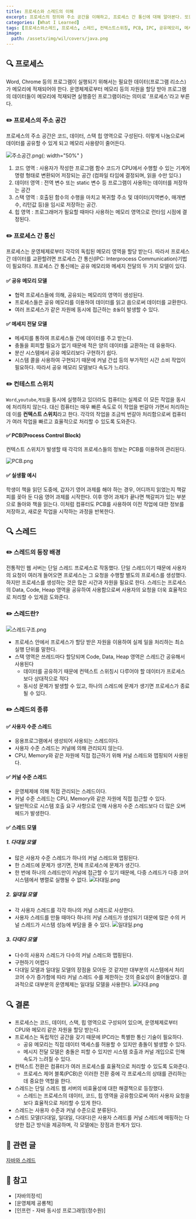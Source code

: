 ```yaml
---
title: 프로세스와 스레드의 이해
excerpt: 프로세스의 정의와 주소 공간을 이해하고, 프로세스 간 통신에 대해 알아본다. 또한 스레드의 등장배경, 정의, 종류 그리고 스레드 모델에 대해 알아본다.
categories: [What I Learned]
tags: [프로세스와스레드, 프로세스, 스레드, 컨텍스트스위칭, PCB, IPC, 공유메모리, 메세지전달, 스레드모델]
image:
  path: /assets/img/wil/covers/java.png
---
```


## 🔍 프로세스
Word, Chrome 등의 프로그램이 실행되기 위해서는 필요한 데이터(프로그램 리소스)가 메모리에 적재되어야 한다. 
운영체제로부터 메모리 등의 자원을 할당 받아 프로그램의 데이터들이 메모리에 적재되면 실행중인 프로그램이라는 의미로 '프로세스'라고 부른다. 

### ✏️ 프로세스의 주소 공간
프로세스의 주소 공간은 코드, 데이터, 스택 힙 영역으로 구성된다.  이렇게 나눔으로써 데이터를 공유할 수 있게 되고 메모리 사용량이 줄어든다.

![주소공간.png](/assets/img/wil/java/주소공간.png){: width="50%" }
1. 코드 영역 : 사용자가 작성한 프로그램 함수 코드가 CPU에서 수행할 수 있는 기계어 명령 형태로 변환되어 저장되는 공간 (컴파일 타임에 결정되며, 읽을 수만 있다.)
2. 데이터 영역 : 전역 변수 또는 static 변수 등 프로그램이 사용하는 데이터를 저장하는 공간
3. 스택 영역 : 호출된 함수의 수행을 마치고 복귀할 주소 및 데이터(지역변수, 매개변수, 리턴값 등)을 임시로 저장하는 공간.
4. 힙 영역 : 프로그래머가 필요할 때마다 사용하는 메모리 영역으로 런타임 시점에 결정된다.

### ✏️ 프로세스 간 통신
프로세스는 운영체제로부터 각각의 독립된 메모리 영역을 할당 받는다. 따라서 프로세스 간 데이터를 교환할려면 프로세스 간 통신(IPC: Interprocess Communication)기법이 필요하다. 프로세스 간 통신에는 공유 메모리와 메세지 전달의 두 가지 모델이 있다.

#### ✅️ 공유 메모리 모델
- 협력 프로세스들에 의해, 공유되는 메모리의 영역이 생성된다.
- 프로세스들은 공유 메모리를 이용하여 데이터를 읽고 씀으로써 데이터를 교환한다.
- 여러 프로세스가 같은 자원에 동시에 접근하는 `충돌`이 발생할 수 있다.

#### ✅ 메세지 전달 모델
- 메세지를 통하여 프로세스들 간에 데이터를 주고 받는다.
- 충돌을 회피할 필요가 없기 때문에 적은 양의 데이터를 교환하는 데 유용하다.
- 분산 시스템에서 공유 메모리보다 구현하기 쉽다.
- 시스템 콜을 사용하여 구현되기 때문에 커널 간섭 등의 부가적인 시간 소비 작업이 필요하다. 따라서 공유 메모리 모델보다 속도가 느리다.


### ✏️ 컨테스트 스위치 
`Word`,`youtube`,`게임`을 동시에 실행하고 있더라도 컴퓨터는 실제로 이 모든 작업을 동시에 처리하지 않는다.
대신 컴퓨터는 매우 빠른 속도로 이 작업을 번갈아 가면서 처리하는데 이를 **컨텍스트 스위치**라고 한다.
각각의 작업을 조금씩 번갈아 처리함으로써 컴퓨터가 여러 작업을 빠르고 효율적으로 처리할 수 있도록 도와준다.

#### ✅ PCB(Process Control Block)
컨텍스트 스위치가 발생할 때 각각의 프로세스들의 정보는 PCB를 이용하여 관리된다.

![PCB.png](/assets/img/wil/java/PCB.png)

#### ✅ 실생활 예시
학생이 책을 읽던 도중에, 갑자기 영어 과제를 해야 하는 경우, 어디까지 읽었는지 책갈피를 꽂아 둔 다음 영어 과제를 시작한다. 이후 영어 과제가 끝나면 책갈피가 있는 부분으로 돌아와 책을 읽는다. 
이처럼 컴퓨터도 PCB를 사용하여 이전 작업에 대한 정보를 저장하고, 새로운 작업을 시작하는 과정을 반복한다.

## 🔍 스레드
### ✏️ 스레드의 등장 배경
전통적인 웹 서버는 단일 스레드 프로세스로 작동했다. 
단일 스레드이기 때문에 사용자의 요청이 여러개 들어오면 프로세스는 그 요청을 수행할 별도의 프로세스를 생성했다.
하지만 프로세스를 생성하는 것은 많은 시간과 자원을 필요로 한다. 
스레드는 프로세스의 Data, Code, Heap 영역을 공유하여 사용함으로써 사용자의 요청을 더욱 효율적으로 처리할 수 있게끔 도와준다.

### ✏️ 스레드란?
![스레드구조.png](/assets/img/wil/java/스레드구조.png)

- 프로세스 안에서 프로세스가 할당 받은 자원을 이용하여 실제 일을 처리하는 최소 실행 단위를 말한다.
- 스택 영역은 쓰레드마다 할당되며 Code, Data, Heap 영역은 스레드간 공유해서 사용된다
  - 데이터를 공유하기 때문에 컨텍스트 스위칭시 다루어야 할 데이터가 프로세스보다 상대적으로 적다
  - 동시성 문제가 발생할 수 있고, 하나의 스레드에 문제가 생기면 프로세스가 종료될 수 있다.

### ✏️ 스레드의 종류
#### ✅️ 사용자 수준 스레드
- 응용프로그램에서 생성되어 사용되는 스레드이다.
- 사용자 수준 스레드는 커널에 의해 관리되지 않는다. 
- CPU, Memory와 같은 자원에 직접 접근하기 위해 커널 스레드와 맵핑되어 사용된다.

#### ✅ 커널 수준 스레드
- 운영체제에 의해 직접 관리되는 스레드이다.
- 커널 수준 스레드는 CPU, Memory와 같은 자원에 직접 접근할 수 있다.
- 일반적으로 시스템 호출 요구 사항으로 인해 사용자 수준 스레드보다 더 많은 오버헤드가 발생한다.

#### ✅ 스레드 모델
##### 1. 다대일 모델
- 많은 사용자 수준 스레드가 하나의 커널 스레드와 맵핑된다.
- 한 스레드에 문제가 생기면, 전체 프로세스에 문제가 생긴다.
- 한 번에 하나의 스레드만이 커널에 접근할 수 있기 때문에, 다중 스레드가 다중 코어 시스템에서 병렬로 실행될 수 없다.
![다대일.png](/assets/img/wil/java/다대일.png)

##### 2. 일대일 모델
- 각 사용자 스레드를 각각 하나의 커널 스레드로 사상한다.
- 사용자 스레드를 만들 때마다 하나의 커널 스레드가 생성되기 대문에 많은 수의 커널 스레드가 시스템 성능에 부담을 줄 수 있다.
![일대일.png](/assets/img/wil/java/일대일.png)

##### 3. 다대다 모델
- 다수의 사용자 스레드가 다수의 커널 스레드와 맵핑된다.
- 구현하기 어렵다
- 다대일 모델과 일대일 모델의 장점을 모아둔 것 같지만 대부분의 시스템에서 처리 코어 수가 증가함에 따라 커널 스레드 수를 제한하는 것의 중요성이 줄어들었다. 결과적으로 대부분의 운영체제는 일대일 모델을 사용한다.
![다대.png](/assets/img/wil/java/다대다.png)

  
## 🔍 결론
- 프로세스는 코드, 데이터, 스택, 힙 영역으로 구성되어 있으며, 운영체제로부터 CPU와 메모리 같은 자원을 할당 받는다.
- 프로세스는 독립적인 공간을 갖기 때문에 IPC라는 특별한 통신 기술이 필요하다.
  - 공유 메모리는 직접 데이터 액세스를 허용할 수 있지만 충돌이 발생할 수 있다.
  - 메시지 전달 모델은 충돌은 피할 수 있지만 시스템 호출과 커널 개입으로 인해 속도가 느려질 수 있다.
- 컨텍스트 전환은 컴퓨터가 여러 프로세스를 효율적으로 처리할 수 있도록 도와준다. 
  - 프로세스 제어 블록(PCB)은 이러한 전환 중에 각 프로세스의 상태를 관리하는 데 중요한 역할을 한다.
- 스레드는 단일 스레드 웹 서버의 비효율성에 대한 해결책으로 등장했다.
  - 스레드는 프로세스의 데이터, 코드, 힙 영역을 공유함으로써 여러 사용자 요청을 보다 효율적으로 처리할 수 있게 한다.
- 스레드는 사용자 수준과 커널 수준으로 분류된다. 
- 스레드 모델(다대일, 일대일, 다대다)은 사용자 스레드를 커널 스레드에 매핑하는 다양한 접근 방식을 제공하며, 각 모델에는 장점과 한계가 있다.

## 🔗 관련 글
[자바와 스레드](/_posts/wil/language/java/2024-01-08-자바와_스레드.md)

## 🔗 참고
- [자바의정석]
- [운영체제 공룡책]
- [인프런 - 자바 동시성 프로그래밍(정수원)]
